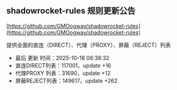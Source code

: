 ## shadowrocket-rules 规则更新公告

[https://github.com/GMOogway/shadowrocket-rules](https://github.com/GMOogway/shadowrocket-rules)

提供全面的直连（DIRECT）、代理（PROXY）、屏蔽（REJECT）列表
- 最后 更新 时间：2025-10-18 06:38:32
- 直连DIRECT列表：117001，update +16
- 代理PROXY 列表：31690，update +12
- 屏蔽REJECT列表：149617，update +262
